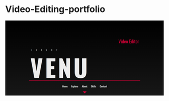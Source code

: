 # Video-Editing-portfolio

![Image Alt](https://github.com/isamrtvenu682/Video-Editing-portfolio/blob/0966a23ccd0cf5c843e0a2510e4512d1b8d0cb9e/Screenshot%202025-03-18%20152638.png)

